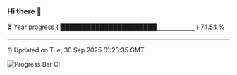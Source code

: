### Hi there 👋

⏳ Year progress { ██████████████████████▁▁▁▁▁▁▁▁ } 74.54 %

---

⏰ Updated on Tue, 30 Sep 2025 01:23:35 GMT

![Progress Bar CI](https://github.com/liununu/liununu/workflows/Progress%20Bar%20CI/badge.svg)
